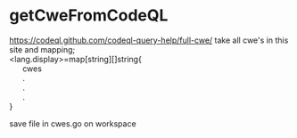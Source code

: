 # getCweFromCodeQL
https://codeql.github.com/codeql-query-help/full-cwe/
take all cwe's in this site and mapping;<br/>
<lang.display>=map[string][]string{<br/>
 &nbsp;&nbsp;&nbsp;&nbsp;&nbsp;&nbsp;cwes<br/>
&nbsp;&nbsp;&nbsp;&nbsp;&nbsp;&nbsp;.<br/>
 &nbsp;&nbsp;&nbsp;&nbsp;&nbsp;&nbsp;.<br/>
&nbsp;&nbsp;&nbsp;&nbsp;&nbsp;&nbsp;.<br/>
}

save file in cwes.go on workspace
